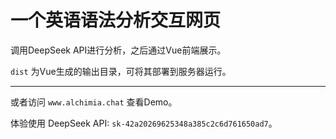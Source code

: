<h1> 一个英语语法分析交互网页 </h1>

<p> 调用DeepSeek API进行分析，之后通过Vue前端展示。 </p>

<p> <code>dist</code> 为Vue生成的输出目录，可将其部署到服务器运行。 </p>

<hr>

<p> 或者访问 <code>www.alchimia.chat</code> 查看Demo。</p>

<p> 体验使用 DeepSeek API: <code>sk-42a20269625348a385c2c6d761650ad7</code>。 </p>




